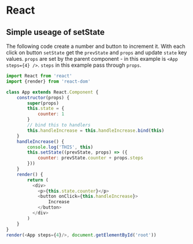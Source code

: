 # React

## Simple useage of setState

The following code create a number and button to increment it. With each click on button `setState` get the `prevState` and `props` and update `state` key values. `props` are set by the parent component - in this example is `<App steps={4} />`. `steps` in this example pass through `props`.

```js
import React from 'react'
import {render} from 'react-dom'

class App extends React.Component {
    constructor(props) {
        super(props)
        this.state = {
            counter: 1
        }
        // bind this to handlers
        this.handleIncrease = this.handleIncrease.bind(this)
    }
    handleIncrease() {
        console.log('THIS', this)
        this.setState((prevState, props) => ({
            counter: prevState.counter + props.steps
        }))
    }
    render() {
        return (
          <div>
            <p>{this.state.counter}</p>
            <button onClick={this.handleIncrease}>
                Increase
            </button>
          </div>
        )
    }
}
render(<App steps={4}/>, document.getElementById('root'))

```
